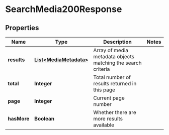 

# SearchMedia200Response


## Properties

| Name | Type | Description | Notes |
|------------ | ------------- | ------------- | -------------|
|**results** | [**List&lt;MediaMetadata&gt;**](MediaMetadata.md) | Array of media metadata objects matching the search criteria |  |
|**total** | **Integer** | Total number of results returned in this page |  |
|**page** | **Integer** | Current page number |  |
|**hasMore** | **Boolean** | Whether there are more results available |  |




